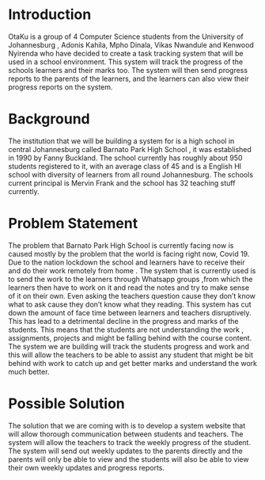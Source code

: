 
# Introduction

OtaKu is a group of 4 Computer Science students from the University of Johannesburg , Adonis Kahila, Mpho Dinala, Vikas Nwandule and Kenwood Nyirenda who have decided to create a task tracking system that will be used in a school environment. This system will track the progress of the schools learners and their marks too. The system will then send progress reports to the parents of the learners, and the learners can also view their progress reports on the system.


# Background

The  institution  that  we  will  be  building  a  system  for  is  a  high  school  in  central Johannesburg  called  Barnato  Park  High  School  ,  it  was  established  in  1990  by Fanny Buckland.  The  school  currently  has  roughly  about  950  students registered  to  it,  with  an  average  class  of  45  and  is  a  English  Hl  school  with diversity  of  learners  from  all  round  Johannesburg. The schools current principal is Mervin Frank and the school has 32 teaching stuff currently.

# Problem Statement

The  problem  that  Barnato  Park  High  School  is  currently  facing  now  is  caused mostly  by  the  problem  that  the  world  is  facing  right  now,  Covid  19.  Due  to  the nation  lockdown  the  school  and  learners  have  to  receive  their  and  do  their work  remotely  from  home  .  The  system  that  is  currently  used  is  to  send  the work  to  the  learners  through  Whatsapp  groups  ,from  which  the  learners  then have  to  work  on  it  and  read  the  notes  and  try  to  make  sense  of  it  on  their  own. Even  asking  the  teachers  question  cause  they  don’t  know  what  to  ask  cause they  don’t  know  what  they  reading.  This  system  has  cut  down  the  amount  of face  time  between  learners  and  teachers  disruptively.  This  has  lead  to  a detrimental  decline  in  the  progress  and  marks  of  the  students.  This  means  that the  students  are  not  understanding  the  work  ,  assignments,  projects  and  might be  falling  behind  with  the  course  content.  The system we are building will track the students progress and work and this will allow the teachers to be able to assist any student that might be bit behind with work to catch up and get better marks and understand the work much better.

# Possible Solution

The  solution  that  we  are  coming  with  is  to  develop  a  system  website  that  will allow  thorough  communication  between  students  and  teachers.  The  system will  allow  the  teachers  to  track  the  weekly  progress of the student. The  system  will  send  out  weekly  updates  to  the  parents  directly  and  the parents  will  only  be  able  to  view and the students will also be able to view their own weekly updates and progress reports.
